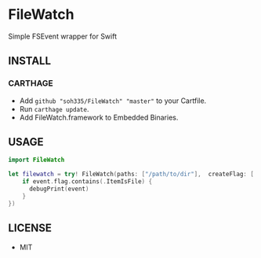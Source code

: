 # FileWatch

Simple FSEvent wrapper for Swift

## INSTALL

### CARTHAGE

* Add ```github "soh335/FileWatch" "master"``` to your Cartfile.
* Run ```carthage update```.
* Add FileWatch.framework to Embedded Binaries.

## USAGE

```swift
import FileWatch

let filewatch = try! FileWatch(paths: ["/path/to/dir"],  createFlag: [.UseCFTypes, .FileEvents], runLoop: NSRunLoop.currentRunLoop(), latency: 3.0, eventHandler: { event in
    if event.flag.contains(.ItemIsFile) {
      debugPrint(event)
    }
})
```

## LICENSE

* MIT
